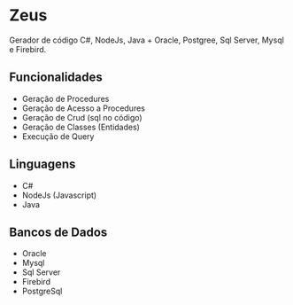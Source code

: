 # Zeus
Gerador de código C#, NodeJs, Java + Oracle, Postgree, Sql Server, Mysql e Firebird.

## Funcionalidades   
- Geração de Procedures   
- Geração de Acesso a Procedures  
- Geração de Crud (sql no código)  
- Geração de Classes (Entidades)  
- Execução de Query

## Linguagens
- C#
- NodeJs (Javascript)
- Java

## Bancos de Dados
- Oracle
- Mysql
- Sql Server
- Firebird
- PostgreSql
